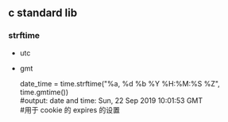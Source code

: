 
## c standard lib


### strftime

- utc




- gmt


    date_time = time.strftime("%a, %d %b %Y %H:%M:%S %Z", time.gmtime())  
    #output: date and time: Sun, 22 Sep 2019 10:01:53 GMT  
    #用于 cookie 的 expires 的设置